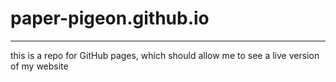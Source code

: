 # paper-pigeon.github.io
---
this is a repo for GitHub pages, which should allow me to see a live version of my website 

